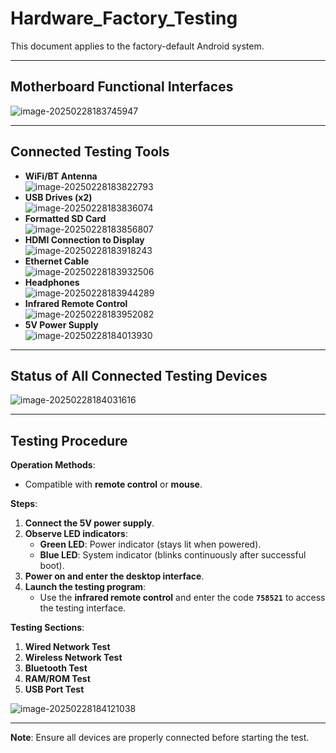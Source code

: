 # Hardware_Factory_Testing

This document applies to the factory-default Android system.

---

## Motherboard Functional Interfaces

![image-20250228183745947](http://tanzhtanzh.oss-cn-shenzhen.aliyuncs.com/img/image-20250228183745947.png)

---

## Connected Testing Tools

- **WiFi/BT Antenna**  
  ![image-20250228183822793](http://tanzhtanzh.oss-cn-shenzhen.aliyuncs.com/img/image-20250228183822793.png)  
- **USB Drives (x2)**  
  ![image-20250228183836074](http://tanzhtanzh.oss-cn-shenzhen.aliyuncs.com/img/image-20250228183836074.png)  
- **Formatted SD Card**  
  ![image-20250228183856807](http://tanzhtanzh.oss-cn-shenzhen.aliyuncs.com/img/image-20250228183856807.png)  
- **HDMI Connection to Display**  
  ![image-20250228183918243](http://tanzhtanzh.oss-cn-shenzhen.aliyuncs.com/img/image-20250228183918243.png)  
- **Ethernet Cable**  
  ![image-20250228183932506](http://tanzhtanzh.oss-cn-shenzhen.aliyuncs.com/img/image-20250228183932506.png)  
- **Headphones**  
  ![image-20250228183944289](http://tanzhtanzh.oss-cn-shenzhen.aliyuncs.com/img/image-20250228183944289.png)  
- **Infrared Remote Control**  
  ![image-20250228183952082](http://tanzhtanzh.oss-cn-shenzhen.aliyuncs.com/img/image-20250228183952082.png)  
- **5V Power Supply**  
  ![image-20250228184013930](http://tanzhtanzh.oss-cn-shenzhen.aliyuncs.com/img/image-20250228184013930.png)  

---

## Status of All Connected Testing Devices

![image-20250228184031616](http://tanzhtanzh.oss-cn-shenzhen.aliyuncs.com/img/image-20250228184031616.png)  

---

## Testing Procedure

**Operation Methods**:  
- Compatible with **remote control** or **mouse**.  

**Steps**:  
1. **Connect the 5V power supply**.  
2. **Observe LED indicators**:  
   - **Green LED**: Power indicator (stays lit when powered).  
   - **Blue LED**: System indicator (blinks continuously after successful boot).  
3. **Power on and enter the desktop interface**.  
4. **Launch the testing program**:  
   - Use the **infrared remote control** and enter the code **`758521`** to access the testing interface.  

**Testing Sections**:  
1. **Wired Network Test**  
2. **Wireless Network Test**  
3. **Bluetooth Test**  
4. **RAM/ROM Test**  
5. **USB Port Test**  

![image-20250228184121038](http://tanzhtanzh.oss-cn-shenzhen.aliyuncs.com/img/image-20250228184121038.png)  

---

**Note**: Ensure all devices are properly connected before starting the test.